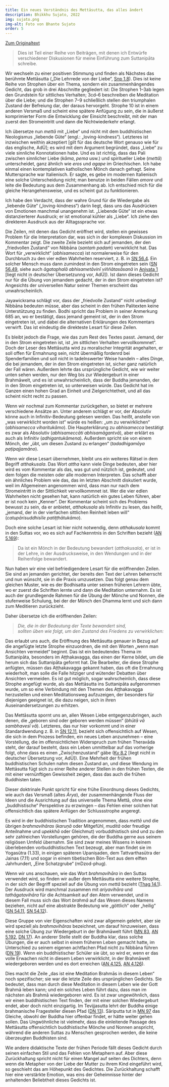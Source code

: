 ```yaml
---
title: Ein neues Verständnis des Mettāsutta, das alles ändert
description: Bhikkhu Sujato, 2022
img: sujato.png
img-alt: Foto von Bhante Sujato
order: 5
---
```


[Zum Originaltext](https://discourse.suttacentral.net/t/a-new-reading-of-the-mettasutta-that-will-change-everything/26828/19)

>Dies ist Teil einer Reihe von Beiträgen, mit denen ich Entwürfe verschiedener Diskusionen für meine Einführung zum Suttanipāta schreibe.

Wir wechseln zu einer positiven Stimmung und finden als Nächstes das berühmte Mettāsutta („Die Lehrrede von der Liebe“, [Snp 1.8](/suttas/#snp1.8/de/sabbamitta:0.1)). Dies ist keine Reihe von Strophen über ein Thema, sondern ein zusammenhängendes Gedicht, das grob in drei Abschnitte gegliedert ist: Die Strophen 1–3ab legen den Grundstein für sittliches Verhalten; 3cd–6 beschreiben die Meditation über die Liebe; und die Strophen 7–9 schließlich stellen den triumphalen Zustand der Befreiung dar, der daraus hervorgeht. Strophe 10 ist in einem anderen Versmaß und scheint eine spätere Anfügung zu sein, die in äußerst komprimierter Form die Entwicklung der Einsicht beschreibt, mit der  man zuerst den Stromeintritt und dann die Nichtwiederkehr erlangt.

Ich übersetze nun *mettā* mit „Liebe“ und nicht mit dem buddhistischen Neologismus „liebende Güte“ (engl.: „loving-kindness“). Letzteres ist inzwischen weithin akzeptiert [gilt für das deutsche Wort genauso wie für das englische, AdÜ]; es wird mit dem Argument begründet, dass „Liebe“ zu viele sinnliche Konnotationen habe. Und es ist richtig, dass das Pali zwischen sinnlicher Liebe (*kāma*, *pema* usw.) und spiritueller Liebe (*mettā*) unterscheidet, ganz ähnlich wie *eros* und *agape* im Griechischen. Ich habe einmal einen kontemplativen katholischen Mönch danach gefragt. Seine Muttersprache war Italienisch. Er sagte, es gebe im modernen Italienisch eine solche Unterscheidung nicht; man benutze in beiden Fällen *amore* und leite die Bedeutung aus dem Zusammenhang ab. Ich entschied mich für die gleiche Herangehensweise, und es scheint gut zu funktionieren.

Ich habe den Verdacht, dass der wahre Grund für die Wiedergabe als „liebende Güte“ („loving-kindness“) darin liegt, dass uns das Ausdrücken von Emotionen manchmal unangenehm ist. „Liebende Güte“ ist ein etwas distanzierterer Ausdruck; er ist emotional kühler als „Liebe“. Ich ziehe den direkteren Ausdruck aus der Alltagssprache vor.

Die Zeilen,  mit denen das Gedicht eröffnet wird, stellen ein gewisses Problem für die Interpretation dar, was sich in der komplexen Diskussion im Kommentar zeigt. Die zweite Zeile bezieht sich auf jemanden, der den „friedvollen Zustand“ von Nibbāna (*santaṁ padaṁ*) verwirklicht hat. Das Wort für „verwirklicht“ (*abhisamecca*) ist normalerweise für den Durchbruch zu den vier edlen Wahrheiten reserviert, z. B. in [SN 56.4](/suttas/#sn56.4/de/sabbamitta:1.1). Ein solcher Mensch muss dann zumindest in den Strom eingetreten sein ([SN 56.49](/suttas/#sn56.49/de/sabbamitta:1.7), siehe auch *āgataphalā abhisametāvinī viññātasāsanā* in [Aniyata 1](https://suttacentral.net/pli-tv-bu-vb-ay1/en/brahmali?layout=linebyline&reference=main&notes=sidenotes&highlight=true&script=latin#2.1.26) \[liegt nicht in deutscher Übersetzunng vor, AdÜ\]). Ist dann dieses Gedicht nur für die Übung von jemandem gedacht, der in den Strom eingetreten ist? Angesichts der universellen Natur seiner Themen erscheint das unwahrscheinlich.

Jayawickrama schlägt vor, dass der „friedvolle Zustand“ nicht unbedingt Nibbāna bedeuten müsse, aber das scheint in den frühen Palitexten keine Unterstützung zu finden. Bodhi spricht das Problem in seiner Anmerkung 685 an, wo er bestätigt, dass jemand gemeint ist, der in den Strom eingetreten ist, und dabei die alternativen Erklärungen des Kommentars verwirft. Das ist eindeutig die direkteste Lesart für diese Zeilen.

Es bleibt jedoch die Frage, wie das zum Rest des Textes passt. Jemand, der in den Strom eingetreten ist, ist „im sittlichen Verhalten vervollkommnet“. Doch der Leser des Mettāsutta wird zu moralischer Integrität angehalten, er soll offen für Ermahnung sein, nicht übermäßig fordenrd bei Spenderfamilien und soll nicht in tadelnswerter Weise handeln – alles Dinge, die bei jemandem, der in den Strom eingetreten ist, sicher ganz natürlich der Fall wären. Außerdem lehrte das ursprüngliche Gedicht, wie wir weiter unten sehen werden, nur den Weg bis zur Wiedergeburt in einer Brahmāwelt, und es ist unwahrscheinlich, dass der Buddha jemanden, der in den Strom eingetreten ist, so unterweisen würde. Das Gedicht hat im Ganzen einen hohen Grad an Einheit und Zielgerichtetheit, und all das scheint nicht recht zu passen.

Wenn wir nochmal zum Kommentar zurückgehen, so bietet er mehrere verschiedene Ansätze an. Unter anderem schlägt er vor, der Absolutiv könne auch in Infinitiv-Bedeutung gelesen werden. Das heißt, anstelle von „was verwirklicht worden ist“ würde es heißen: „um zu verwirklichen“ (*abhisamecca viharitukāmo*). Die Haupterklärung zu *abhisamecca* bestätigt es zwar als Absolutiv (*abhisameccāti abhisamāgantvā*), aber erklärt es auch als Infinitiv (*adhigantukāmena*). Außerdem spricht sie von einem Mönch, der „übt, um diesen Zustand zu erlangen“ (*tadadhigamāya paṭipajjamāno*).

Wenn wir diese Lesart übernehmen, bleibt uns ein weiteres Rätsel in dem Begriff *atthakusala*. Das Wort *attha* kann viele Dinge bedeuten, aber hier wird es vom Kommentar als das, was gut und nützlich ist, gedeutet, und dem folgen die meisten oder alle modernen Interpreten. Das schafft aber ein ähnliches Problem wie das, das im letzten Abschnitt diskutiert wurde, weil im Allgemeinen angenommen wird, dass man nur nach dem Stromeintritt in der Sittlichkeit vervollkommnet ist. Wer die vier edlen Wahrheiten nicht gesehen hat, kann natürlich ein gutes Leben führen, aber er ist noch kein „Kenner“. Der Kommentar scheint sich des Problems bewusst zu sein, da er anbietet, *atthakusala* als Infinitiv zu lesen, das heißt, „jemand, der in der vierfachen sittlichen Reinheit leben will“ (*catupārisuddhisīle patiṭṭhātukāmo*).

Doch eine solche Lesart ist hier nicht notwendig, denn *atthakusala* kommt in den Suttas vor, wo es sich auf Fachkenntnis in den Schriften bezieht ([AN 5.169](suttas/#an5.169/de/sabbamitta:3.1)):

>Da ist ein Mönch in der Bedeutung bewandert (*atthakusala*), er ist in der Lehre, in der Ausdrucksweise, in den Wendungen und in der Reihenfolge bewandert.

Nun haben wir eine viel befriedigendere Lesart für die eröffnenden Zeilen. Sie sind an jemanden gerichtet, der bereits den Text der Lehren beherrscht und nun wünscht, sie in die Praxis umzusetzen. Das folgt genau dem gleichen Muster, wie es der Bodhisatta unter seinen früheren Lehrern übte, wo er zuerst die Schriften lernte und dann die Meditation unternahm. Es ist auch der grundlegende Rahmen für die Übung der Mönche und Nonnen, die stufenweise Schulung, bei der der Mönch den Dhamma lernt und sich dann zum Meditieren zurückzieht.

Daher übersetze ich die eröffnenden Zeilen:

>*Die, die in der Bedeutung der Texte bewandert sind,*  
>*sollten üben wie folgt, um den Zustand des Friedens zu verwirklichen:* 

Das erlaubt uns auch, die Eröffnung des Mettāsutta genauer in Bezug auf die angefügte letzte Strophe einzuordnen, die mit den Worten „wenn man Ansichten vermeidet“ beginnt. Das ist ein bedeutendes Thema im Suttanipāta, besonders im Aṭṭhakavagga, das einen der Kerne bildet, um die herum sich das Suttanipāta geformt hat. Die Bearbeiter, die diese Strophe anfügten, müssen das Aṭṭhakavagga gekannt haben, das oft die Ermahnung wiederholt, man solle die Falle hitziger und wütender Debatten über Ansichten vermeiden. Es ist gut möglich, sogar wahrscheinlich, dass diese Strophe angefügt wurde, als das Mettāsutta ins Suttanipāta aufgenommen wurde, um so eine Verbindung mit den Themen des Aṭṭhakavagga herzustellen und einen Meditationsweg aufzuzeigen, der besonders für diejenigen geeignet ist, die dazu neigen, sich in ihren Auseinandersetzungen zu erhitzen.

Das Mettāsutta spornt uns an, allen Wesen Liebe entgegenzubringen, auch denen, die „geboren sind oder geboren werden müssen“ (*bhūtā vā sambhavesī vā*). Letzteres, das nur hier vorkommt und in einer Standardwendung z. B. in [SN 12.11](/suttas/#sn12.11/de/sabbamitta:1.3), bezieht sich offensichtlich auf Wesen, die sich in dem Prozess befinden, ein neues Leben anzunehmen – eine Vorstellung, die im offensichtlichen Widerspruch zum frühen Theravāda steht, der darauf besteht, dass ein Leben unmittelbar auf das vorherige folgt, ohne dass es einen „Zwischenzustand“ gäbe ([Kv 8.2](https://suttacentral.net/kv8.2/en/aung-rhysdavids) [liegt nicht in deutscher Übersetzung vor, AdÜ]). Eine Mehrheit der frühen buddhistischen Schulen nahm diesen Zustand an, und diese Wendung im Mettāsutta fügt sich zu einer Reihe anderer Stellen in den frühen Texten, die mit einer vernünftigen Gewissheit zeigen, dass das auch die frühen Buddhisten taten.

Dieser doktrinale Punkt spricht für eine frühe Einordnung dieses Gedichts, wie auch das Versmaß (altes *Ārya*), der zusammenhängende Fluss der Ideen und die Ausrichtung auf das universelle Thema Mettā, ohne eine „buddhistische“ Perspektive zu erzwingen – das Fehlen einer solchen hat offensichtlich das spätere Anfügen der Schlussstrophe angeregt.

Es wird in der buddhistischen Tradition angenommen, dass *mettā* und die übrigen *brahmavihāras* (*karuṇā* oder Mitgefühl, *muditā* oder freudige Anteilnahme und *upekkhā* oder Gleichmut) vorbuddhistisch sind und zu den sehr zahlreichen Vorstellungen gehören, die der Buddha gerne aus seinem religiösen Umfeld übernahm. Sie sind zwar meines Wissens in keinem überlebenden vorbuddhistischen Text bezeugt, aber man findet sie im Yogasūtra (1.33), in einigen späteren Upaniṣaden, dem Tattvarthasūtra der Jainas (7.11) und sogar in einem tibetischen Bön-Text aus dem elften Jahrhundert, „Eine Schatzgrube“ (mDzod-phug).

Wenn wir uns anschauen, wie das Wort *brahmavihāra* in den Suttas verwendet wird, so finden wir außer dem Mettāsutta eine weitere Strophe, in der sich der Begriff speziell auf die Übung von *mettā* bezieht ([Thag 14.1](/suttas/#thag14.1/de/sabbamitta:5.3)). Der Ausdruck wird manchmal zusammen mit *ariyavihāra* und *tathāgatavihāra* für die Achtsamkeit auf den Atem verwendet, und in diesem Fall muss sich das Wort *brahmā* auf das Wesen dieses Namens beziehen, nicht auf eine abstrakte Bedeutung wie „göttlich“ oder „heilig“ ([SN 54.11](/suttas/#sn54.11/de/sabbamitta:3.2), [SN 54.12](/suttas/#sn54.12/de/sabbamitta:8.1)).

Diese Gruppe von vier Eigenschaften wird zwar allgemein gelehrt, aber sie wird speziell als *brahmavihāras* bezeichnet, um darauf hinzuweisen, dass eine solche Übung zur Wiedergeburt in der Brahmāwelt führt ([MN 83](/suttas/#mn83/de/sabbamitta:6.2), [AN 5.192](/suttas/#an5.192/de/sabbamitta:6.8), [DN 17](/suttas/#dn17/de/sabbamitta:2.13.8)). An anderer Stelle stellt der Buddha klar, dass solche Übungen, die er auch selbst in einem früheren Leben gemacht hatte, im Unterschied zu seinem eigenen achtfachen Pfad nicht zu Nibbāna führen ([DN 19](/suttas/#dn19/de/sabbamitta:61.4)). Wenn ein buddhistischer Schüler sie übt, so wird er, wenn er das volle Erwachen nicht in diesem Leben verwirklicht, in der Brahmāwelt wiedergeboren werden und es dort erreichen ([AN 4.125](/suttas/#an4.125/de/sabbamitta:0.1), [AN 4.126](/suttas/#an4.126/de/sabbamitta:0.1)).

Dies macht die Zeile „das ist eine Meditation Brahmās in diesem Leben“ noch spezifischer; sie war die letzte Zeile des ursprünglichen Gedichts. Sie bedeutet, dass man durch diese Meditation in diesem Leben wie der Gott Brahmā leben kann; und ein solches Leben führt dazu, dass man im nächsten als Brahmā wiedergeboren wird. Es ist zwar ungewöhnlich, dass wir einen buddhistischen Text finden, der mit einer solchen Wiedergeburt endet, aber doch nicht einzigartig. Im Tevijjasutta lehrt der Buddha einige brahmanische Fragesteller diesen Pfad ([DN 13](/suttas/#dn13/de/sabbamitta:0.1)). Sāriputta tut in [MN 97](/suttas/#mn97/de/sabbamitta:0.1) das Gleiche, obwohl der Buddha hier offenbar findet, er hätte weiter gehen sollen. Das Ungwöhnliche ist vielmehr, dass die einleitende Passage des Mettāsutta offensichtlich buddhistische Mönche und Nonnen anspricht, während die anderen Suttas zu Menschen gesprochen werden, die keine überzeugten Buddhisten sind.

Wie andere didaktische Texte der frühen Periode fällt dieses Gedicht durch seinen einfachen Stil und das Fehlen von Metaphern auf. Aber diese Zurückhaltung spricht nicht für einen Mangel auf seiten des Dichters, denn wenn die Metapher von der Liebe der Mutter zu ihrem Kind eingeführt wird, so geschieht das am Höhepunkt des Gedichtes. Die Zurückhaltung schafft  hier eine verstärkte Emotion, was eins der Geheimnisse hinter der anhaltenden Beliebtheit dieses Gedichts ist.
